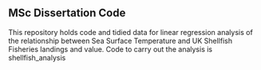 ## MSc Dissertation Code

This repository holds code and tidied data for linear regression analysis of the relationship between Sea Surface Temperature and UK Shellfish Fisheries landings and value. Code to carry out the analysis is shellfish_analysis

